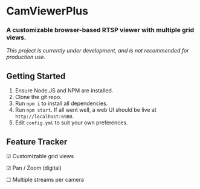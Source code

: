 # CamViewerPlus

### A customizable browser-based RTSP viewer with multiple grid views.

*This project is currently under development, and is not recommended for production use.* 

## Getting Started
1. Ensure Node.JS and NPM are installed.
2. Clone the git repo.
3. Run `npm i` to install all dependencies.
4. Run `npm start`. If all went well, a web UI should be live at `http://localhost:6980`.
5. Edit `config.yml` to suit your own preferences.

## Feature Tracker
☑ Customizable grid views

☑ Pan / Zoom (digital)

☐ Multiple streams per camera